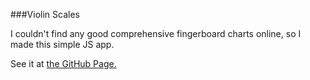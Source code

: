 ###Violin Scales

I couldn't find any good comprehensive fingerboard charts online, so I made this simple JS app.

See it at [the GitHub Page.](http://hail-seitan.github.io/violin-scales/)
